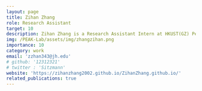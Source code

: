 ```yaml
---
layout: page
title: Zihan Zhang
role: Research Assistant
target: 10
description: Zihan Zhang is a Research Assistant Intern at HKUST(GZ) Peak Lab, under the supervision of Prof. Changhao Chen. He is currently a second-year master student in Johns Hopkins University. He is currently working on lightweight Transformer models for matching neural networks. His research interests lie on Efficient Model Inference, Artificial Intelligence for Generative Contents and Artificial Intelligence for Healthcare.
img: /PEAK-Lab/assets/img/zhangzihan.png
importance: 10
category: work
email: 'zzhan343@jh.edu'
# github: '12312321'
# twitter : 'Sitzmann'
website: 'https://zihanzhang2002.github.io/ZihanZhang.github.io/'
related_publications: true
---
```


